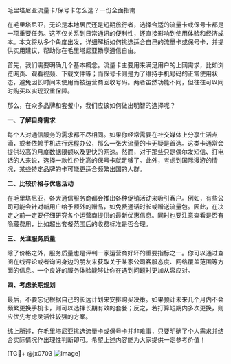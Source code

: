 毛里塔尼亚流量卡/保号卡怎么选？一份全面指南

在毛里塔尼亚，无论是本地居民还是短期旅行者，选择合适的流量卡或保号卡都是一项重要任务。这不仅关系到日常通讯的便利性，还直接影响到使用体验和经济成本。本文将从多个角度出发，详细解析如何挑选适合自己的流量卡或保号卡，并提供实用建议，帮助你在毛里塔尼亚畅享通信自由。

首先，我们需要明确几个基本概念。流量卡主要用来满足用户的上网需求，比如浏览网页、观看视频、下载文件等；而保号卡则是为了维持手机号码的正常使用状态，避免因长时间未使用而被运营商回收号码。两者虽然功能不同，但往往可以同时购买以实现双重保障。

那么，在众多品牌和套餐中，我们应该如何做出明智的选择呢？

**一、了解自身需求**

每个人对通信服务的需求都不尽相同。如果你经常需要在社交媒体上分享生活点滴，或者依赖手机进行远程办公，那么一张大流量的卡无疑是首选。这类卡通常会提供较高的月度数据限额以及更快的网速。然而，对于那些只是偶尔发短信、打电话的人来说，选择一款性价比高的保号卡就足够了。此外，考虑到国际漫游的情况，某些特定品牌的卡可能更适合频繁出国的人群。

**二、比较价格与优惠活动**

在毛里塔尼亚，各大通信服务商都会推出各种促销活动来吸引客户。例如，有些公司可能会针对新用户给予额外的赠品，如免费通话时长或赠送流量包。因此，在决定之前一定要仔细研究各个运营商提供的最新优惠信息。同时也要注意查看是否有隐藏费用，比如超出套餐范围后的收费标准是否合理。

**三、关注服务质量**

除了价格之外，服务质量也是评判一家运营商好坏的重要指标之一。你可以通过查阅在线评论或者询问身边的朋友来获取关于某家公司客服态度、网络覆盖范围等方面的信息。一个良好的服务体验能够让你在遇到问题时更加从容应对。

**四、考虑长期规划**

最后，不要忘记根据自己的长远计划来安排购买决策。如果预计未来几个月内不会频繁更换手机卡，则可以选择长期有效的套餐；反之，若打算短期内多次更换，则应优先考虑灵活性较强的方案。

综上所述，在毛里塔尼亚挑选流量卡或保号卡并非难事，只要明确了个人需求并结合实际情况作出理性判断即可。希望上述内容能为大家提供一定参考价值！

[TG💪+ @jx0703 ![Image](https://github.com/user-attachments/assets/dbca1d08-cadb-493c-b0ec-ad6f7a83f270)]